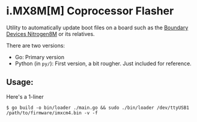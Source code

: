 # i.MX8M[M] Coprocessor Flasher

Utility to automatically update boot files on a board such as the [Boundary Devices Nitrogen8M](https://boundarydevices.com/product/nitrogen8m/) or its relatives.

There are two versions:
- Go: Primary version
- Python (in `py/`): First version, a bit rougher. Just included for reference.


## Usage:
Here's a 1-liner
```
$ go build -o bin/loader ./main.go && sudo ./bin/loader /dev/ttyUSB1 /path/to/firmware/imxcm4.bin -v -f
```
